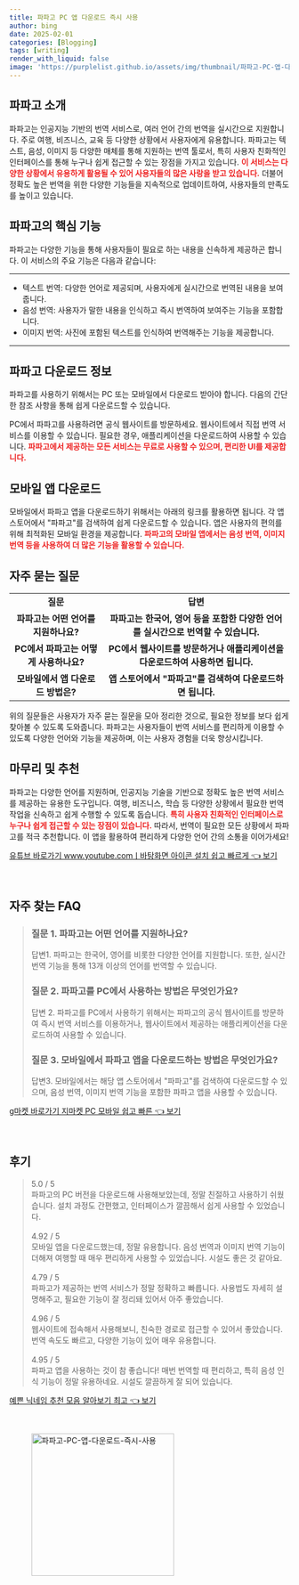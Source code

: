 ```yaml
---
title: 파파고 PC 앱 다운로드 즉시 사용
author: bing
date: 2025-02-01
categories: [Blogging]
tags: [writing]
render_with_liquid: false
image: 'https://purplelist.github.io/assets/img/thumbnail/파파고-PC-앱-다운로드-즉시-사용.webp'
---
```



<h2 id='파파고_소개'>파파고 소개</h2>

<p>파파고는 인공지능 기반의 번역 서비스로, 여러 언어 간의 번역을 실시간으로 지원합니다. 주로 여행, 비즈니스, 교육 등 다양한 상황에서 사용자에게 유용합니다. 파파고는 텍스트, 음성, 이미지 등 다양한 매체를 통해 지원하는 번역 툴로서, 특히 사용자 친화적인 인터페이스를 통해 누구나 쉽게 접근할 수 있는 장점을 가지고 있습니다. <b><span style="color: #ee2323;">이 서비스는 다양한 상황에서 유용하게 활용될 수 있어 사용자들의 많은 사랑을 받고 있습니다.</span></b> 더불어 정확도 높은 번역을 위한 다양한 기능들을 지속적으로 업데이트하여, 사용자들의 만족도를 높이고 있습니다.</p>

<h2 id='파파고의_기능'>파파고의 핵심 기능</h2>

<p>파파고는 다양한 기능을 통해 사용자들이 필요로 하는 내용을 신속하게 제공하곤 합니다. 이 서비스의 주요 기능은 다음과 같습니다:</p>

<hr />

<ul>
    <li>텍스트 번역: 다양한 언어로 제공되며, 사용자에게 실시간으로 번역된 내용을 보여줍니다.</li>
    <li>음성 번역: 사용자가 말한 내용을 인식하고 즉시 번역하여 보여주는 기능을 포함합니다.</li>
    <li>이미지 번역: 사진에 포함된 텍스트를 인식하여 번역해주는 기능을 제공합니다.</li>
</ul>

<hr />

<h2 id='파파고_다운로드_정보'>파파고 다운로드 정보</h2>

<p>파파고를 사용하기 위해서는 PC 또는 모바일에서 다운로드 받아야 합니다. 다음의 간단한 참조 사항을 통해 쉽게 다운로드할 수 있습니다.</p>

<p>PC에서 파파고를 사용하려면 공식 웹사이트를 방문하세요. 웹사이트에서 직접 번역 서비스를 이용할 수 있습니다. 필요한 경우, 애플리케이션을 다운로드하여 사용할 수 있습니다. <b><span style="color: #ee2323;">파파고에서 제공하는 모든 서비스는 무료로 사용할 수 있으며, 편리한 UI를 제공합니다.</span></b></p>

<h2 id='모바일_앱_다운로드'>모바일 앱 다운로드</h2>

<p>모바일에서 파파고 앱을 다운로드하기 위해서는 아래의 링크를 활용하면 됩니다. 각 앱 스토어에서 "파파고"를 검색하여 쉽게 다운로드할 수 있습니다. 앱은 사용자의 편의를 위해 최적화된 모바일 환경을 제공합니다. <b><span style="color: #ee2323;">파파고의 모바일 앱에서는 음성 번역, 이미지 번역 등을 사용하여 더 많은 기능을 활용할 수 있습니다.</span></b></p>

<h2 id='자주_묻는_질문'>자주 묻는 질문</h2>

<table>
    <tr>
        <td style="text-align: center; height: 17px;"><b>질문</b></td>
        <td style="text-align: center; height: 17px;"><b>답변</b></td>
    </tr>
    <tr>
        <td style="text-align: center; height: 17px;"><b>파파고는 어떤 언어를 지원하나요?</b></td>
        <td style="text-align: center; height: 17px;"><b>파파고는 한국어, 영어 등을 포함한 다양한 언어를 실시간으로 번역할 수 있습니다.</b></td>
    </tr>
    <tr>
        <td style="text-align: center; height: 17px;"><b>PC에서 파파고는 어떻게 사용하나요?</b></td>
        <td style="text-align: center; height: 17px;"><b>PC에서 웹사이트를 방문하거나 애플리케이션을 다운로드하여 사용하면 됩니다.</b></td>
    </tr>
    <tr>
        <td style="text-align: center; height: 17px;"><b>모바일에서 앱 다운로드 방법은?</b></td>
        <td style="text-align: center; height: 17px;"><b>앱 스토어에서 "파파고"를 검색하여 다운로드하면 됩니다.</b></td>
    </tr>
</table>

<p>위의 질문들은 사용자가 자주 묻는 질문을 모아 정리한 것으로, 필요한 정보를 보다 쉽게 찾아볼 수 있도록 도와줍니다. 파파고는 사용자들이 번역 서비스를 편리하게 이용할 수 있도록 다양한 언어와 기능을 제공하며, 이는 사용자 경험을 더욱 향상시킵니다.</p>

<h2 id='마무리_및_추천'>마무리 및 추천</h2>

<p>파파고는 다양한 언어를 지원하며, 인공지능 기술을 기반으로 정확도 높은 번역 서비스를 제공하는 유용한 도구입니다. 여행, 비즈니스, 학습 등 다양한 상황에서 필요한 번역 작업을 신속하고 쉽게 수행할 수 있도록 돕습니다. <b><span style="color: #ee2323;">특히 사용자 친화적인 인터페이스로 누구나 쉽게 접근할 수 있는 장점이 있습니다.</span></b> 따라서, 번역이 필요한 모든 상황에서 파파고를 적극 추천합니다. 이 앱을 활용하여 편리하게 다양한 언어 간의 소통을 이어가세요!</p>


<p><a class="click-button" title="유튜브 바로가기 www.youtube.comㅣ바탕화면 아이콘 설치 쉽고 빠르게" href="https://purplelist.github.io/posts/%EC%9C%A0%ED%8A%9C%EB%B8%8C-%EB%B0%94%EB%A1%9C%EA%B0%80%EA%B8%B0-www.youtube.com%E3%85%A3%EB%B0%94%ED%83%95%ED%99%94%EB%A9%B4-%EC%95%84%EC%9D%B4%EC%BD%98-%EC%84%A4%EC%B9%98-%EC%89%BD%EA%B3%A0-%EB%B9%A0%EB%A5%B4%EA%B2%8C/" rel="dofollow">유튜브 바로가기 www.youtube.comㅣ바탕화면 아이콘 설치 쉽고 빠르게 👈 보기</a></p><br>
<h2 id='자주_찾는_FAQ'>자주 찾는 FAQ</h2>
<div itemscope="" itemtype="https://schema.org/FAQPage"> 
<blockquote> 
<div itemscope="" itemprop="mainEntity" itemtype="https://schema.org/Question"> 
<h3 itemprop="name">질문 1. 파파고는 어떤 언어를 지원하나요? </h3> 
<div itemscope="" itemprop="acceptedAnswer" itemtype="https://schema.org/Answer"> 
<span itemprop="text"> 
<p>답변1. 파파고는 한국어, 영어를 비롯한 다양한 언어를 지원합니다. 또한, 실시간 번역 기능을 통해 13개 이상의 언어를 번역할 수 있습니다.</p> 
</span> 
</div> 
</div> 

<div itemscope="" itemprop="mainEntity" itemtype="https://schema.org/Question"> 
<h3 itemprop="name">질문 2. 파파고를 PC에서 사용하는 방법은 무엇인가요? </h3> 
<div itemscope="" itemprop="acceptedAnswer" itemtype="https://schema.org/Answer"> 
<span itemprop="text"> 
<p>답변 2. 파파고를 PC에서 사용하기 위해서는 파파고의 공식 웹사이트를 방문하여 즉시 번역 서비스를 이용하거나, 웹사이트에서 제공하는 애플리케이션을 다운로드하여 사용할 수 있습니다.</p> 
</span> 
</div> 
</div> 

<div itemscope="" itemprop="mainEntity" itemtype="https://schema.org/Question"> 
<h3 itemprop="name">질문 3. 모바일에서 파파고 앱을 다운로드하는 방법은 무엇인가요? </h3> 
<div itemscope="" itemprop="acceptedAnswer" itemtype="https://schema.org/Answer"> 
<span itemprop="text"> 
<p>답변3. 모바일에서는 해당 앱 스토어에서 "파파고"를 검색하여 다운로드할 수 있으며, 음성 번역, 이미지 번역 기능을 포함한 파파고 앱을 사용할 수 있습니다.</p> 
</span> 
</div> 
</div> 

</blockquote> 
</div>
<p><a class="click-button" title="g마켓 바로가기 지마켓 PC 모바일 쉽고 빠른" href="https://purplelist.github.io/posts/g%EB%A7%88%EC%BC%93-%EB%B0%94%EB%A1%9C%EA%B0%80%EA%B8%B0-%EC%A7%80%EB%A7%88%EC%BC%93-PC-%EB%AA%A8%EB%B0%94%EC%9D%BC-%EC%89%BD%EA%B3%A0-%EB%B9%A0%EB%A5%B8/" rel="dofollow">g마켓 바로가기 지마켓 PC 모바일 쉽고 빠른 👈 보기</a></p><br>
<h2 id='후기'>후기</h2>
<div itemscope itemtype="https://schema.org/Product">
  <blockquote>
  <div itemprop="review" itemscope itemtype="https://schema.org/Review">
      <div itemprop="reviewRating" itemscope itemtype="https://schema.org/Rating"> <span itemprop="ratingValue">5.0</span> / <span itemprop="bestRating">5</span> </div>
      <span itemprop="reviewBody">파파고의 PC 버전을 다운로드해 사용해보았는데, 정말 친절하고 사용하기 쉬웠습니다. 설치 과정도 간편했고, 인터페이스가 깔끔해서 쉽게 사용할 수 있었습니다.</span>
  </div>
  <br>
  <div itemprop="review" itemscope itemtype="https://schema.org/Review">
      <div itemprop="reviewRating" itemscope itemtype="https://schema.org/Rating"> <span itemprop="ratingValue">4.92</span> / <span itemprop="bestRating">5</span> </div>
      <span itemprop="reviewBody">모바일 앱을 다운로드했는데, 정말 유용합니다. 음성 번역과 이미지 번역 기능이 더해져 여행할 때 매우 편리하게 사용할 수 있었습니다. 시설도 좋은 것 같아요.</span>
  </div>
  <br>
  <div itemprop="review" itemscope itemtype="https://schema.org/Review">
      <div itemprop="reviewRating" itemscope itemtype="https://schema.org/Rating"> <span itemprop="ratingValue">4.79</span> / <span itemprop="bestRating">5</span> </div>
      <span itemprop="reviewBody">파파고가 제공하는 번역 서비스가 정말 정확하고 빠릅니다. 사용법도 자세히 설명해주고, 필요한 기능이 잘 정리돼 있어서 아주 좋았습니다.</span>
  </div>
  <br>
  <div itemprop="review" itemscope itemtype="https://schema.org/Review">
      <div itemprop="reviewRating" itemscope itemtype="https://schema.org/Rating"> <span itemprop="ratingValue">4.96</span> / <span itemprop="bestRating">5</span> </div>
      <span itemprop="reviewBody">웹사이트에 접속해서 사용해보니, 친숙한 경로로 접근할 수 있어서 좋았습니다. 번역 속도도 빠르고, 다양한 기능이 있어 매우 유용합니다.</span>
  </div>
  <br>
  <div itemprop="review" itemscope itemtype="https://schema.org/Review">
      <div itemprop="reviewRating" itemscope itemtype="https://schema.org/Rating"> <span itemprop="ratingValue">4.95</span> / <span itemprop="bestRating">5</span> </div>
      <span itemprop="reviewBody">파파고 앱을 사용하는 것이 참 좋습니다! 매번 번역할 때 편리하고, 특히 음성 인식 기능이 정말 유용하네요. 시설도 깔끔하게 잘 되어 있습니다.</span>
  </div>
  </blockquote>
</div>
<p><a class="click-button" title="예쁜 닉네임 추천 모음 알아보기 최고" href="https://purplelist.github.io/posts/%EC%98%88%EC%81%9C-%EB%8B%89%EB%84%A4%EC%9E%84-%EC%B6%94%EC%B2%9C-%EB%AA%A8%EC%9D%8C-%EC%95%8C%EC%95%84%EB%B3%B4%EA%B8%B0-%EC%B5%9C%EA%B3%A0/" rel="dofollow">예쁜 닉네임 추천 모음 알아보기 최고 👈 보기</a></p><br>
<figure class="image"><img src="https://purplelist.github.io/assets/img/thumbnail/파파고-PC-앱-다운로드-즉시-사용.webp" alt="파파고-PC-앱-다운로드-즉시-사용" width="256" height="256"></figure>